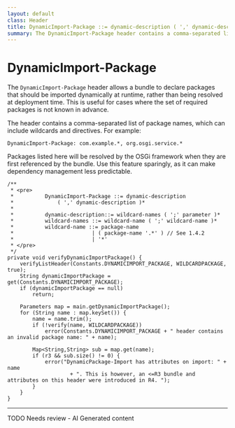 ```yaml
---
layout: default
class: Header
title: DynamicImport-Package ::= dynamic-description ( ',' dynamic-description )* 
summary: The DynamicImport-Package header contains a comma-separated list of package names that should be dynamically imported when needed.
---
```


# DynamicImport-Package

The `DynamicImport-Package` header allows a bundle to declare packages that should be imported dynamically at runtime, rather than being resolved at deployment time. This is useful for cases where the set of required packages is not known in advance.

The header contains a comma-separated list of package names, which can include wildcards and directives. For example:

```
DynamicImport-Package: com.example.*, org.osgi.service.*
```

Packages listed here will be resolved by the OSGi framework when they are first referenced by the bundle. Use this feature sparingly, as it can make dependency management less predictable.

	/**
	 * <pre>
	 *          DynamicImport-Package ::= dynamic-description
	 *              ( ',' dynamic-description )*
	 *              
	 *          dynamic-description::= wildcard-names ( ';' parameter )*
	 *          wildcard-names ::= wildcard-name ( ';' wildcard-name )*
	 *          wildcard-name ::= package-name 
	 *                         | ( package-name '.*' ) // See 1.4.2
	 *                         | '*'
	 * </pre>
	 */
	private void verifyDynamicImportPackage() {
		verifyListHeader(Constants.DYNAMICIMPORT_PACKAGE, WILDCARDPACKAGE, true);
		String dynamicImportPackage = get(Constants.DYNAMICIMPORT_PACKAGE);
		if (dynamicImportPackage == null)
			return;

		Parameters map = main.getDynamicImportPackage();
		for (String name : map.keySet()) {
			name = name.trim();
			if (!verify(name, WILDCARDPACKAGE))
				error(Constants.DYNAMICIMPORT_PACKAGE + " header contains an invalid package name: " + name);

			Map<String,String> sub = map.get(name);
			if (r3 && sub.size() != 0) {
				error("DynamicPackage-Import has attributes on import: " + name
						+ ". This is however, an <=R3 bundle and attributes on this header were introduced in R4. ");
			}
		}
	}



<hr />
TODO Needs review - AI Generated content